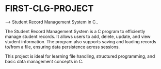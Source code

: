# FIRST-CLG-PROJECT
--> Student Record Management System in C..

The Student Record Management System is a C program to efficiently manage student records. It allows users to add, delete, update, and view student information. The program also supports saving and loading records to/from a file, ensuring data persistence across sessions.

This project is ideal for learning file handling, structured programming, and basic data management concepts in C.


